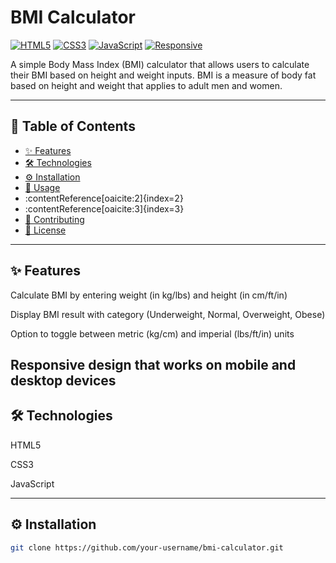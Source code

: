 # BMI Calculator

[![HTML5](https://img.shields.io/badge/-HTML5-E34F26?logo=html5&style=for-the-badge)](https://developer.mozilla.org/en-US/docs/Web/Guide/HTML/HTML5)
[![CSS3](https://img.shields.io/badge/-CSS3-1572B6?logo=css3&style=for-the-badge)](https://developer.mozilla.org/en-US/docs/Web/CSS)
[![JavaScript](https://img.shields.io/badge/-JavaScript-F7DF1E?logo=javascript&style=for-the-badge&logoColor=black)](https://developer.mozilla.org/en-US/docs/Web/JavaScript)
[![Responsive](https://img.shields.io/badge/-Responsive-2F54EB?logo=css3&style=for-the-badge&logoColor=white)](#)

A simple Body Mass Index (BMI) calculator that allows users to calculate their BMI based on height and weight inputs. BMI is a measure of body fat based on height and weight that applies to adult men and women.

---

## 🚀 Table of Contents

- [✨ Features](#-features)  
- [🛠 Technologies](#-technologies)  
- [⚙️ Installation](#installation)  
- [🎯 Usage](#usage)  
- :contentReference[oaicite:2]{index=2}  
- :contentReference[oaicite:3]{index=3}  
- [🤝 Contributing](#-contributing)  
- [📄 License](#-license)  

---

## ✨ Features


Calculate BMI by entering weight (in kg/lbs) and height (in cm/ft/in)

Display BMI result with category (Underweight, Normal, Overweight, Obese)

Option to toggle between metric (kg/cm) and imperial (lbs/ft/in) units

Responsive design that works on mobile and desktop devices
---

## 🛠 Technologies

HTML5

CSS3

JavaScript

---

## ⚙️ Installation

```bash
git clone https://github.com/your-username/bmi-calculator.git
